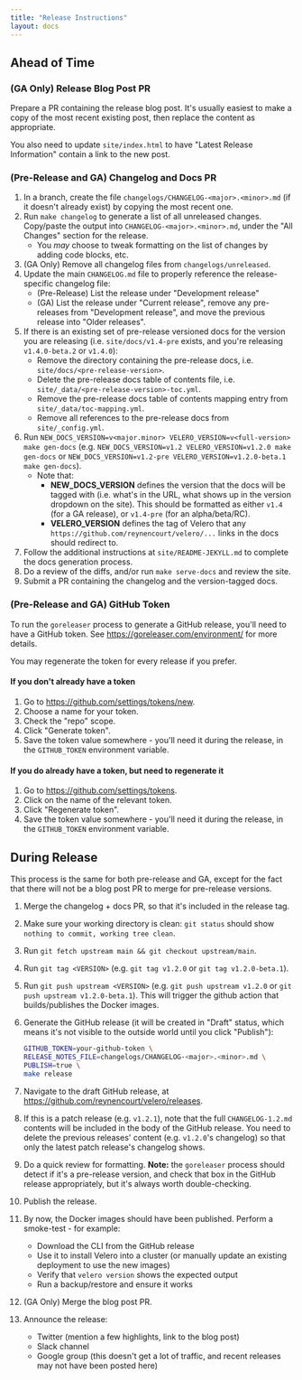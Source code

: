 ```yaml
---
title: "Release Instructions"
layout: docs
---
```


## Ahead of Time

### (GA Only) Release Blog Post PR

Prepare a PR containing the release blog post. It's usually easiest to make a copy of the most recent existing post, then replace the content as appropriate.

You also need to update `site/index.html` to have "Latest Release Information" contain a link to the new post.

### (Pre-Release and GA) Changelog and Docs PR

1.  In a branch, create the file `changelogs/CHANGELOG-<major>.<minor>.md` (if it doesn't already exist) by copying the most recent one.
1.  Run `make changelog` to generate a list of all unreleased changes. Copy/paste the output into `CHANGELOG-<major>.<minor>.md`, under the "All Changes" section for the release.
    - You *may* choose to tweak formatting on the list of changes by adding code blocks, etc.
1.  (GA Only) Remove all changelog files from `changelogs/unreleased`.
1.  Update the main `CHANGELOG.md` file to properly reference the release-specific changelog file:
    - (Pre-Release) List the release under "Development release"
    - (GA) List the release  under "Current release", remove any pre-releases from "Development release", and move the previous release into "Older releases".
1.  If there is an existing set of pre-release versioned docs for the version you are releasing (i.e. `site/docs/v1.4-pre` exists, and you're releasing `v1.4.0-beta.2` or `v1.4.0`):
    - Remove the directory containing the pre-release docs, i.e. `site/docs/<pre-release-version>`.
    - Delete the pre-release docs table of contents file, i.e. `site/_data/<pre-release-version>-toc.yml`.
    - Remove the pre-release docs table of contents mapping entry from `site/_data/toc-mapping.yml`.
    - Remove all references to the pre-release docs from `site/_config.yml`.
1.  Run `NEW_DOCS_VERSION=v<major.minor> VELERO_VERSION=v<full-version> make gen-docs` (e.g. `NEW_DOCS_VERSION=v1.2 VELERO_VERSION=v1.2.0 make gen-docs` or `NEW_DOCS_VERSION=v1.2-pre VELERO_VERSION=v1.2.0-beta.1 make gen-docs`).
    - Note that:
        - **NEW_DOCS_VERSION** defines the version that the docs will be tagged with (i.e. what's in the URL, what shows up in the version dropdown on the site). This should be formatted as either `v1.4` (for a GA release), or `v1.4-pre` (for an alpha/beta/RC).
        - **VELERO_VERSION** defines the tag of Velero that any `https://github.com/reynencourt/velero/...` links in the docs should redirect to.
1.  Follow the additional instructions at `site/README-JEKYLL.md` to complete the docs generation process.
1.  Do a review of the diffs, and/or run `make serve-docs` and review the site.
1.  Submit a PR containing the changelog and the version-tagged docs.

### (Pre-Release and GA) GitHub Token

To run the `goreleaser` process to generate a GitHub release, you'll need to have a GitHub token. See https://goreleaser.com/environment/ for more details. 

You may regenerate the token for every release if you prefer.

#### If you don't already have a token
1.  Go to https://github.com/settings/tokens/new.
1.  Choose a name for your token.
1.  Check the "repo" scope.
1.  Click "Generate token".
1.  Save the token value somewhere - you'll need it during the release, in the `GITHUB_TOKEN` environment variable.

#### If you do already have a token, but need to regenerate it
1.  Go to https://github.com/settings/tokens.
1.  Click on the name of the relevant token.
1.  Click "Regenerate token".
1.  Save the token value somewhere - you'll need it during the release, in the `GITHUB_TOKEN` environment variable.

## During Release

This process is the same for both pre-release and GA, except for the fact that there will not be a blog post PR to merge for pre-release versions.

1.  Merge the changelog + docs PR, so that it's included in the release tag.
1.  Make sure your working directory is clean: `git status` should show `nothing to commit, working tree clean`. 
1.  Run `git fetch upstream main && git checkout upstream/main`.
1.  Run `git tag <VERSION>` (e.g. `git tag v1.2.0` or `git tag v1.2.0-beta.1`).
1.  Run `git push upstream <VERSION>` (e.g. `git push upstream v1.2.0` or `git push upstream v1.2.0-beta.1`). This will trigger the github action that builds/publishes the Docker images.
1.  Generate the GitHub release (it will be created in "Draft" status, which means it's not visible to the outside world until you click "Publish"):

    ```bash
    GITHUB_TOKEN=your-github-token \
    RELEASE_NOTES_FILE=changelogs/CHANGELOG-<major>.<minor>.md \
    PUBLISH=true \
    make release
    ```

1.  Navigate to the draft GitHub release, at https://github.com/reynencourt/velero/releases.
1.  If this is a patch release (e.g. `v1.2.1`), note that the full `CHANGELOG-1.2.md` contents will be included in the body of the GitHub release. You need to delete the previous releases' content (e.g. `v1.2.0`'s changelog) so that only the latest patch release's changelog shows.
1.  Do a quick review for formatting. **Note:** the `goreleaser` process should detect if it's a pre-release version, and check that box in the GitHub release appropriately, but it's always worth double-checking.
1.  Publish the release.
1.  By now, the Docker images should have been published. Perform a smoke-test - for example:
    - Download the CLI from the GitHub release
    - Use it to install Velero into a cluster (or manually update an existing deployment to use the new images)
    - Verify that `velero version` shows the expected output
    - Run a backup/restore and ensure it works
1.  (GA Only) Merge the blog post PR.
1.  Announce the release:
    - Twitter (mention a few highlights, link to the blog post)
    - Slack channel
    - Google group (this doesn't get a lot of traffic, and recent releases may not have been posted here)
